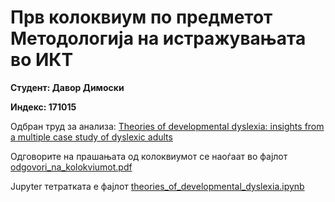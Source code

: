 # Прв колоквиум по предметот Методологија на истражувањата во ИКТ

**Студент: Давор Димоски**

**Индекс: 171015**

Одбран труд за анализа: [Theories of developmental dyslexia: insights from a multiple case study of dyslexic adults](https://academic.oup.com/brain/article/126/4/841/331904)

Одговорите на прашањата од колоквиумот се наоѓаат во фајлот [odgovori_na_kolokviumot.pdf](https://github.com/ddimoski/dyslexia_171015/blob/master/odgovori_na_kolokviumot.pdf)

Jupyter тетратката е фајлот [theories_of_developmental_dyslexia.ipynb](https://github.com/ddimoski/dyslexia_171015/blob/master/theories_of_developmental_dyslexia.ipynb)
